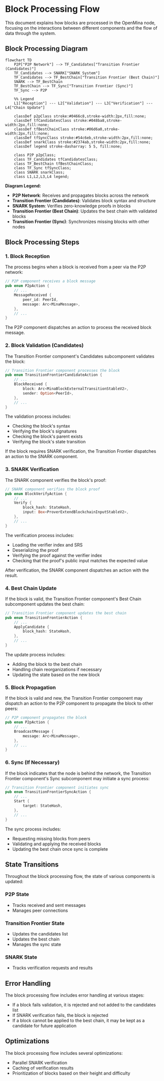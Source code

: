 # Block Processing Flow

This document explains how blocks are processed in the OpenMina node, focusing on the interactions between different components and the flow of data through the system.

## Block Processing Diagram

```mermaid
flowchart TD
    P2P["P2P Network"] --> TF_Candidates["Transition Frontier (Candidates)"]
    TF_Candidates --> SNARK["SNARK System"]
    TF_Candidates --> TF_BestChain["Transition Frontier (Best Chain)"]
    SNARK --> TF_BestChain
    TF_BestChain --> TF_Sync["Transition Frontier (Sync)"]
    TF_Sync --> P2P

    %% Legend
    L1["Reception"] --- L2["Validation"] --- L3["Verification"] --- L4["Chain Update"]

    classDef p2pClass stroke:#0466c8,stroke-width:2px,fill:none;
    classDef tfCandidatesClass stroke:#048ba8,stroke-width:2px,fill:none;
    classDef tfBestChainClass stroke:#06d6a0,stroke-width:2px,fill:none;
    classDef tfSyncClass stroke:#54c6eb,stroke-width:2px,fill:none;
    classDef snarkClass stroke:#2374ab,stroke-width:2px,fill:none;
    classDef legend stroke-dasharray: 5 5, fill:none;

    class P2P p2pClass;
    class TF_Candidates tfCandidatesClass;
    class TF_BestChain tfBestChainClass;
    class TF_Sync tfSyncClass;
    class SNARK snarkClass;
    class L1,L2,L3,L4 legend;
```

**Diagram Legend:**

-   **P2P Network**: Receives and propagates blocks across the network
-   **Transition Frontier (Candidates)**: Validates block syntax and structure
-   **SNARK System**: Verifies zero-knowledge proofs in blocks
-   **Transition Frontier (Best Chain)**: Updates the best chain with validated blocks
-   **Transition Frontier (Sync)**: Synchronizes missing blocks with other nodes

## Block Processing Steps

### 1. Block Reception

The process begins when a block is received from a peer via the P2P network:

```rust
// P2P component receives a block message
pub enum P2pAction {
    // ...
    MessageReceived {
        peer_id: PeerId,
        message: Arc<MinaMessage>,
    },
    // ...
}
```

The P2P component dispatches an action to process the received block message.

### 2. Block Validation (Candidates)

The Transition Frontier component's Candidates subcomponent validates the block:

```rust
// Transition Frontier component processes the block
pub enum TransitionFrontierCandidateAction {
    // ...
    BlockReceived {
        block: Arc<MinaBlockExternalTransitionStableV2>,
        sender: Option<PeerId>,
    },
    // ...
}
```

The validation process includes:

-   Checking the block's syntax
-   Verifying the block's signatures
-   Checking the block's parent exists
-   Verifying the block's state transition

If the block requires SNARK verification, the Transition Frontier dispatches an action to the SNARK component.

### 3. SNARK Verification

The SNARK component verifies the block's proof:

```rust
// SNARK component verifies the block proof
pub enum BlockVerifyAction {
    // ...
    Verify {
        block_hash: StateHash,
        input: Box<ProverExtendBlockchainInputStableV2>,
    },
    // ...
}
```

The verification process includes:

-   Loading the verifier index and SRS
-   Deserializing the proof
-   Verifying the proof against the verifier index
-   Checking that the proof's public input matches the expected value

After verification, the SNARK component dispatches an action with the result.

### 4. Best Chain Update

If the block is valid, the Transition Frontier component's Best Chain subcomponent updates the best chain:

```rust
// Transition Frontier component updates the best chain
pub enum TransitionFrontierAction {
    // ...
    ApplyCandidate {
        block_hash: StateHash,
    },
    // ...
}
```

The update process includes:

-   Adding the block to the best chain
-   Handling chain reorganizations if necessary
-   Updating the state based on the new block

### 5. Block Propagation

If the block is valid and new, the Transition Frontier component may dispatch an action to the P2P component to propagate the block to other peers:

```rust
// P2P component propagates the block
pub enum P2pAction {
    // ...
    BroadcastMessage {
        message: Arc<MinaMessage>,
    },
    // ...
}
```

### 6. Sync (If Necessary)

If the block indicates that the node is behind the network, the Transition Frontier component's Sync subcomponent may initiate a sync process:

```rust
// Transition Frontier component initiates sync
pub enum TransitionFrontierSyncAction {
    // ...
    Start {
        target: StateHash,
    },
    // ...
}
```

The sync process includes:

-   Requesting missing blocks from peers
-   Validating and applying the received blocks
-   Updating the best chain once sync is complete

## State Transitions

Throughout the block processing flow, the state of various components is updated:

### P2P State

-   Tracks received and sent messages
-   Manages peer connections

### Transition Frontier State

-   Updates the candidates list
-   Updates the best chain
-   Manages the sync state

### SNARK State

-   Tracks verification requests and results

## Error Handling

The block processing flow includes error handling at various stages:

-   If a block fails validation, it is rejected and not added to the candidates list
-   If SNARK verification fails, the block is rejected
-   If a block cannot be applied to the best chain, it may be kept as a candidate for future application

## Optimizations

The block processing flow includes several optimizations:

-   Parallel SNARK verification
-   Caching of verification results
-   Prioritization of blocks based on their height and difficulty
